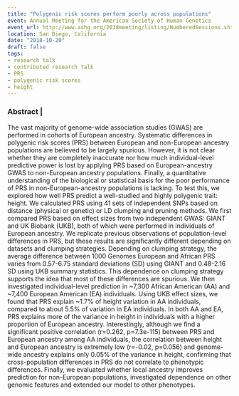 ```yaml
---
title: "Polygenic risk scores perform poorly across populations"
event: Annual Meeting for the American Society of Human Genetics
event_url: http://www.ashg.org/2018meeting/listing/NumberedSessions.shtml
location: San Diego, California
date: "2018-10-20"
draft: false
tags:
- research talk
- contributed research talk
- PRS
- polygenic risk scores
- height
---
```


### Abstract |

The vast majority of genome-wide association studies (GWAS) are performed in cohorts of European ancestry. Systematic differences in polygenic risk scores (PRS) between European and non-European ancestry populations are believed to be largely spurious. However, it is not clear whether they are completely inaccurate nor how much individual-level predictive power is lost by applying PRS based on European-ancestry GWAS to non-European ancestry populations. Finally, a quantitative understanding of the biological or statistical basis for the poor performance of PRS in non-European-ancestry populations is lacking. To test this, we explored how well PRS predict a well-studied and highly polygenic trait: height. We calculated PRS using 41 sets of independent SNPs based on distance (physical or genetic) or LD clumping and pruning methods. We first compared PRS based on effect sizes from two independent GWAS: GIANT and UK Biobank (UKB), both of which were performed in individuals of European ancestry. We replicate previous observations of population-level differences in PRS, but these results are significantly different depending on datasets and clumping strategies. Depending on clumping strategy, the average difference between 1000 Genomes European and African PRS varies from 0.57-6.75 standard deviations (SD) using GIANT and 0.48-2.16 SD using UKB summary statistics. This dependence on clumping strategy supports the idea that most of these differences are spurious. We then investigated individual-level prediction in ~7,300 African American (AA) and ~7,400 European American (EA) individuals. Using UKB effect sizes, we found that PRS explain ~1.7% of height variation in AA individuals, compared to about 5.5% of variation in EA individuals. In both AA and EA, PRS explains more of the variance in height in individuals with a higher proportion of European ancestry. Interestingly, although we find a significant positive correlation (r=0.262, p=7.3e-115) between PRS and European ancestry among AA individuals, the correlation between height and European ancestry is extremely low (r=-0.02, p=0.056) and genome-wide ancestry explains only 0.05% of the variance in height, confirming that cross-population differences in PRS do not correlate to phenotypic differences. Finally, we evaluated whether local ancestry improves prediction for non-European populations, investigated dependence on other genomic features and extended our model to other phenotypes.
